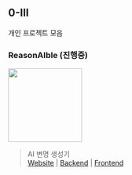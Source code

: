 ## 0-III
개인 프로젝트 모음

### ReasonAIble (진행중)
<img src="https://github.com/user-attachments/assets/3b1b39a3-773a-4064-844c-52c5028556f3" width="150"/>  

> AI 변명 생성기  
[Website](https://reasonaible.store) | [Backend](https://github.com/0-III/reasonAIble-be) | [Frontend](https://github.com/0-III/reasonAIble-fe)


<!--

**Here are some ideas to get you started:**

🙋‍♀️ A short introduction - what is your organization all about?
🌈 Contribution guidelines - how can the community get involved?
👩‍💻 Useful resources - where can the community find your docs? Is there anything else the community should know?
🍿 Fun facts - what does your team eat for breakfast?
🧙 Remember, you can do mighty things with the power of [Markdown](https://docs.github.com/github/writing-on-github/getting-started-with-writing-and-formatting-on-github/basic-writing-and-formatting-syntax)
-->
